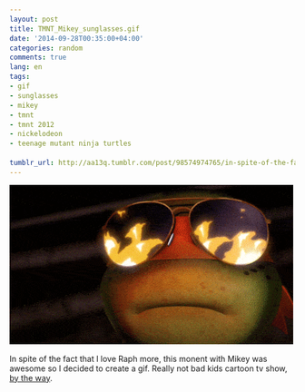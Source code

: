 ```yaml
---
layout: post
title: TMNT_Mikey_sunglasses.gif
date: '2014-09-28T00:35:00+04:00'
categories: random
comments: true
lang: en
tags:
- gif
- sunglasses
- mikey
- tmnt
- tmnt 2012
- nickelodeon
- teenage mutant ninja turtles

tumblr_url: http://aa13q.tumblr.com/post/98574974765/in-spite-of-the-fact-that-i-love-raph-more-this
---
```

<img src="/assets/img/posts/tumblr_files/tumblr_nckuijB6BM1qg3f9lo1_r2_500.gif"/>

In spite of the fact that I love Raph more, this monent with Mikey was awesome so I decided to create a gif. Really not bad kids cartoon tv show, [by the way](http://en.wikipedia.org/wiki/Teenage_Mutant_Ninja_Turtles_(2012_TV_series)).
